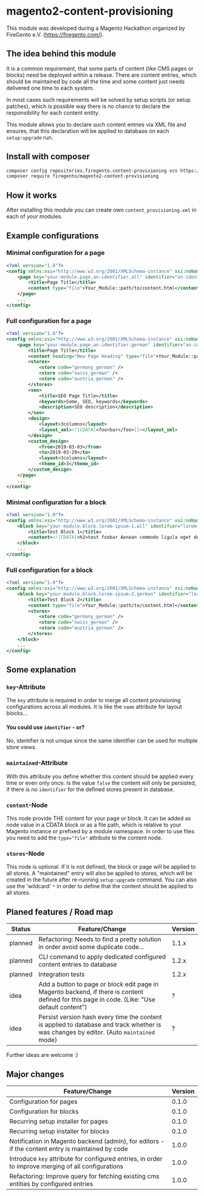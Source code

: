 # magento2-content-provisioning
This module was developed during a Magento Hackathon organized by FireGento e.V. (https://firegento.com/).

## The idea behind this module
It is a common requirement, that some parts of content (like CMS pages or blocks) need be deployed within
a release. There are content entries, which should be maintained by code all the time and some content just needs
delivered one time to each system.

In most cases such requirements will be solved by setup scripts (or setup patches), which is possible way there is
no chance to declare the responsibility for each content entity.

This module allows you to declare such content entries via XML file and ensures, that this declaration will be applied
to database on each `setup:upgrade` run.

## Install with composer
```bash
composer config repositories.firegento.content-provisioning vcs https://github.com/magento-hackathon/m2-content-provisioning.git
composer require firegento/magento2-content-provisioning
```

## How it works
After installing this module you can create own `content_provisioning.xml` in each of your modules. 

## Example configurations

### Minimal configuration for a page
```xml
<?xml version="1.0"?>
<config xmlns:xsi="http://www.w3.org/2001/XMLSchema-instance" xsi:noNamespaceSchemaLocation="urn:magento:module:Firegento/ContentProvisioning/etc/content_provisioning.xsd">
    <page key="your-module.page.an-identifier.all" identifier="an-identifier" maintained="true" active="true">
        <title>Page Title</title>
        <content type="file">Your_Module::path/to/content.html</content>
    </page>
    ...
</config>
```

### Full configuration for a page
```xml
<?xml version="1.0"?>
<config xmlns:xsi="http://www.w3.org/2001/XMLSchema-instance" xsi:noNamespaceSchemaLocation="urn:magento:module:Firegento/ContentProvisioning/etc/content_provisioning.xsd">
    <page key="your-module.page.an-identifier.german" identifier="an-identifier" maintained="true" active="true">
        <title>Page Title</title>
        <content heading="New Page Heading" type="file">Your_Module::path/to/content.html</content>
        <stores>
            <store code="germany_german" />
            <store code="swiss_german" />
            <store code="austria_german" />
        </stores>
        <seo>
            <title>SEO Page Title</title>
            <keywords>Some, SEO, keywords</keywords>
            <description>SEO description</description>
        </seo>
        <design>
            <layout>3columns</layout>
            <layout_xml><![CDATA[<foo>bar</foo>]]></layout_xml>
        </design>
        <custom_design>
            <from>2019-03-03</from>
            <to>2019-03-29</to>
            <layout>3columns</layout>
            <theme_id>3</theme_id>
        </custom_design>
    </page>
    ...
</config>
```

### Minimal configuration for a block
```xml
<?xml version="1.0"?>
<config xmlns:xsi="http://www.w3.org/2001/XMLSchema-instance" xsi:noNamespaceSchemaLocation="urn:magento:module:Firegento/ContentProvisioning/etc/content_provisioning.xsd">
    <block key="your-module.block.lorem-ipsum-1.all" identifier="lorem-ipsum-1" maintained="true" active="true">
        <title>Test Block 1</title>
        <content><![CDATA[<h2>test foobar Aenean commodo ligula eget dolor aenean massa</h2>]]></content>
    </block>
    ...
</config>
```

### Full configuration for a block
```xml
<?xml version="1.0"?>
<config xmlns:xsi="http://www.w3.org/2001/XMLSchema-instance" xsi:noNamespaceSchemaLocation="urn:magento:module:Firegento/ContentProvisioning/etc/content_provisioning.xsd">
    <block key="your-module.block.lorem-ipsum-2.german" identifier="lorem-ipsum-2" maintained="false" active="true">
        <title>Test Block 2</title>
        <content type="file">Your_Module::path/to/content.html</content>
        <stores>
            <store code="germany_german" />
            <store code="swiss_german" />
            <store code="austria_german" />
        </stores>
    </block>
    ...
</config>
```

## Some explanation

### `key`-Attribute
The `key` attribute is required in order to merge all content provisioning configurations across all modules.
It is like the `name` attribute for layout blocks...

#### You could use `identifier` - or?
No, identifier is not unique since the same identifier can be used for multiple store views. 

### `maintained`-Attribute
With this attribute you define whether this content should be applied every time or even only once. Is the value
`false` the content will only be persisted, if there is no `identifier` for the defined stores present in database.

### `content`-Node
This node provide THE content for your page or block. It can be added as node value in a CDATA block or as a
file path, which is relative to your Magento instance or prefixed by a module namespace. In order to use files
you need to add the `type="file"` attribute to the content node.

### `stores`-Node
This node is optional. If it is not defined, the block or page will be applied to all stores. A "maintained" entry
will also be applied to stores, which will be created in the future after re-running `setup:upgrade` command.
You can also use the 'wildcard' `*` in order to define that the content should be applied to all stores.

## Planed features / Road map
| Status | Feature/Change | Version |
|---|---|---|
| planned | Refactoring: Needs to find a pretty solution in order avoid some duplicate code... | 1.1.x |
| planned | CLI command to apply dedicated configured content entries to database | 1.2.x |
| planned | Integration tests | 1.2.x |
| idea | Add a button to page or block edit page in Magento backend, if there is content defined for this page in code. (Like: "Use default content") | ? |
| idea | Persist version hash every time the content is applied to database and track whether is was changes by editor. (Auto `maintained` mode) | ? |

Further ideas are welcome :)

## Major changes
| Feature/Change | Version |
|---|---|
| Configuration for pages | 0.1.0 |
| Configuration for blocks | 0.1.0 |
| Recurring setup installer for pages | 0.1.0 |
| Recurring setup installer for blocks | 0.1.0 |
| Notification in Magento backend (admin), for editors - if the content entry is maintained by code | 1.0.0 |
| Introduce `key` attribute for configured entries, in order to improve merging of all configurations | 1.0.0 |
| Refactoring: Improve query for fetching existing cms entities by configured entries | 1.0.0 |
